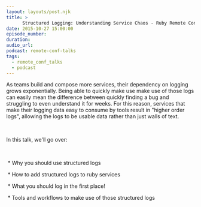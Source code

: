 ```yaml
---
layout: layouts/post.njk
title: >
      Structured Logging: Understanding Service Chaos - Ruby Remote Conf 2015
date: 2015-10-27 15:00:00
episode_number: 
duration: 
audio_url: 
podcast: remote-conf-talks
tags: 
  - remote_conf_talks
  - podcast
---
```


As teams build and compose more services, their dependency on logging grows exponentially. Being able to quickly make use make use of those logs can easily mean the difference between quickly finding a bug and struggling to even understand it for weeks. For this reason, services that make their logging data easy to consume by tools result in "higher order logs", allowing the logs to be usable data rather than just walls of text.

&nbsp;

In this talk, we'll go over:

&nbsp;

&nbsp;\* Why you should use structured logs

&nbsp;\* How to add structured logs to ruby services

&nbsp;\* What you should log in the first place!

&nbsp;\* Tools and workflows to make use of those structured logs


